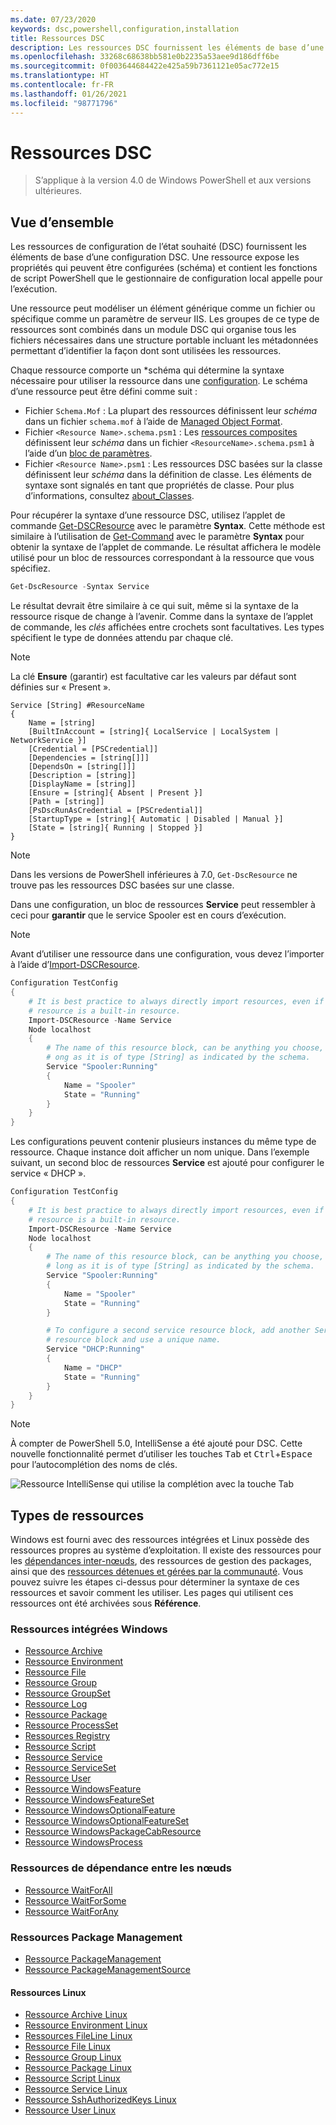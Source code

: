 ```yaml
---
ms.date: 07/23/2020
keywords: dsc,powershell,configuration,installation
title: Ressources DSC
description: Les ressources DSC fournissent les éléments de base d’une configuration DSC. Une ressource expose les propriétés qui peuvent être configurées (schéma) et contient les fonctions de script PowerShell utilisées par le Gestionnaire de configuration local (LCM) pour appliquer la configuration.
ms.openlocfilehash: 33268c68638bb581e0b2235a53aee9d186dff6be
ms.sourcegitcommit: 0f003644684422e425a59b7361121e05ac772e15
ms.translationtype: HT
ms.contentlocale: fr-FR
ms.lasthandoff: 01/26/2021
ms.locfileid: "98771796"
---
```

# <a name="dsc-resources"></a>Ressources DSC

> S’applique à la version 4.0 de Windows PowerShell et aux versions ultérieures.

## <a name="overview"></a>Vue d’ensemble

Les ressources de configuration de l’état souhaité (DSC) fournissent les éléments de base d’une configuration DSC. Une ressource expose les propriétés qui peuvent être configurées (schéma) et contient les fonctions de script PowerShell que le gestionnaire de configuration local appelle pour l’exécution.

Une ressource peut modéliser un élément générique comme un fichier ou spécifique comme un paramètre de serveur IIS. Les groupes de ce type de ressources sont combinés dans un module DSC qui organise tous les fichiers nécessaires dans une structure portable incluant les métadonnées permettant d’identifier la façon dont sont utilisées les ressources.

Chaque ressource comporte un *schéma qui détermine la syntaxe nécessaire pour utiliser la ressource dans une [configuration](../configurations/configurations.md). Le schéma d’une ressource peut être défini comme suit :

- Fichier `Schema.Mof` : La plupart des ressources définissent leur _schéma_ dans un fichier `schema.mof` à l’aide de [Managed Object Format](/windows/desktop/wmisdk/managed-object-format--mof-).
- Fichier `<Resource Name>.schema.psm1` : Les [ressources composites](../configurations/compositeConfigs.md) définissent leur _schéma_ dans un fichier `<ResourceName>.schema.psm1` à l’aide d’un [bloc de paramètres](/powershell/module/microsoft.powershell.core/about/about_functions#functions-with-parameters).
- Fichier `<Resource Name>.psm1` : Les ressources DSC basées sur la classe définissent leur _schéma_ dans la définition de classe. Les éléments de syntaxe sont signalés en tant que propriétés de classe. Pour plus d’informations, consultez [about_Classes](/powershell/module/psdesiredstateconfiguration/about/about_classes_and_dsc).

Pour récupérer la syntaxe d’une ressource DSC, utilisez l’applet de commande [Get-DSCResource](/powershell/module/PSDesiredStateConfiguration/Get-DscResource) avec le paramètre **Syntax**. Cette méthode est similaire à l’utilisation de [Get-Command](/powershell/module/microsoft.powershell.core/get-command) avec le paramètre **Syntax** pour obtenir la syntaxe de l’applet de commande. Le résultat affichera le modèle utilisé pour un bloc de ressources correspondant à la ressource que vous spécifiez.

```powershell
Get-DscResource -Syntax Service
```

Le résultat devrait être similaire à ce qui suit, même si la syntaxe de la ressource risque de change à l’avenir. Comme dans la syntaxe de l’applet de commande, les _clés_ affichées entre crochets sont facultatives. Les types spécifient le type de données attendu par chaque clé.

> [!NOTE]
> La clé **Ensure** (garantir) est facultative car les valeurs par défaut sont définies sur « Present ».

```output
Service [String] #ResourceName
{
    Name = [string]
    [BuiltInAccount = [string]{ LocalService | LocalSystem | NetworkService }]
    [Credential = [PSCredential]]
    [Dependencies = [string[]]]
    [DependsOn = [string[]]]
    [Description = [string]]
    [DisplayName = [string]]
    [Ensure = [string]{ Absent | Present }]
    [Path = [string]]
    [PsDscRunAsCredential = [PSCredential]]
    [StartupType = [string]{ Automatic | Disabled | Manual }]
    [State = [string]{ Running | Stopped }]
}
```

> [!NOTE]
> Dans les versions de PowerShell inférieures à 7.0, `Get-DscResource` ne trouve pas les ressources DSC basées sur une classe.

Dans une configuration, un bloc de ressources **Service** peut ressembler à ceci pour **garantir** que le service Spooler est en cours d’exécution.

> [!NOTE]
> Avant d’utiliser une ressource dans une configuration, vous devez l’importer à l’aide d’[Import-DSCResource](../configurations/import-dscresource.md).

```powershell
Configuration TestConfig
{
    # It is best practice to always directly import resources, even if the
    # resource is a built-in resource.
    Import-DSCResource -Name Service
    Node localhost
    {
        # The name of this resource block, can be anything you choose, as l
        # ong as it is of type [String] as indicated by the schema.
        Service "Spooler:Running"
        {
            Name = "Spooler"
            State = "Running"
        }
    }
}
```

Les configurations peuvent contenir plusieurs instances du même type de ressource. Chaque instance doit afficher un nom unique. Dans l’exemple suivant, un second bloc de ressources **Service** est ajouté pour configurer le service « DHCP ».

```powershell
Configuration TestConfig
{
    # It is best practice to always directly import resources, even if the
    # resource is a built-in resource.
    Import-DSCResource -Name Service
    Node localhost
    {
        # The name of this resource block, can be anything you choose, as
        # long as it is of type [String] as indicated by the schema.
        Service "Spooler:Running"
        {
            Name = "Spooler"
            State = "Running"
        }

        # To configure a second service resource block, add another Service
        # resource block and use a unique name.
        Service "DHCP:Running"
        {
            Name = "DHCP"
            State = "Running"
        }
    }
}
```

> [!NOTE]
> À compter de PowerShell 5.0, IntelliSense a été ajouté pour DSC. Cette nouvelle fonctionnalité permet d’utiliser les touches <kbd>Tab</kbd> et <kbd>Ctrl</kbd>+<kbd>Espace</kbd> pour l’autocomplétion des noms de clés.

![Ressource IntelliSense qui utilise la complétion avec la touche Tab](media/resources/resource-tabcompletion.png)

## <a name="types-of-resources"></a>Types de ressources

Windows est fourni avec des ressources intégrées et Linux possède des ressources propres au système d’exploitation. Il existe des ressources pour les [dépendances inter-nœuds](../configurations/crossNodeDependencies.md), des ressources de gestion des packages, ainsi que des [ressources détenues et gérées par la communauté](https://github.com/dsccommunity). Vous pouvez suivre les étapes ci-dessus pour déterminer la syntaxe de ces ressources et savoir comment les utiliser. Les pages qui utilisent ces ressources ont été archivées sous **Référence**.

### <a name="windows-built-in-resources"></a>Ressources intégrées Windows

- [Ressource Archive](../reference/resources/windows/archiveResource.md)
- [Ressource Environment](../reference/resources/windows/environmentResource.md)
- [Ressource File](../reference/resources/windows/fileResource.md)
- [Ressource Group](../reference/resources/windows/groupResource.md)
- [Ressource GroupSet](../reference/resources/windows/groupSetResource.md)
- [Ressource Log](../reference/resources/windows/logResource.md)
- [Ressource Package](../reference/resources/windows/packageResource.md)
- [Ressource ProcessSet](../reference/resources/windows/ProcessSetResource.md)
- [Ressources Registry](../reference/resources/windows/registryResource.md)
- [Ressource Script](../reference/resources/windows/scriptResource.md)
- [Ressource Service](../reference/resources/windows/serviceResource.md)
- [Ressource ServiceSet](../reference/resources/windows/serviceSetResource.md)
- [Ressource User](../reference/resources/windows/userResource.md)
- [Ressource WindowsFeature](../reference/resources/windows/windowsFeatureResource.md)
- [Ressource WindowsFeatureSet](../reference/resources/windows/windowsFeatureSetResource.md)
- [Ressource WindowsOptionalFeature](../reference/resources/windows/windowsOptionalFeatureResource.md)
- [Ressource WindowsOptionalFeatureSet](../reference/resources/windows/windowsOptionalFeatureSetResource.md)
- [Ressource WindowsPackageCabResource](../reference/resources/windows/windowsPackageCabResource.md)
- [Ressource WindowsProcess](../reference/resources/windows/windowsProcessResource.md)

### <a name="cross-node-dependency-resources"></a>Ressources de dépendance entre les nœuds

- [Ressource WaitForAll](../reference/resources/windows/waitForAllResource.md)
- [Ressource WaitForSome](../reference/resources/windows/waitForSomeResource.md)
- [Ressource WaitForAny](../reference/resources/windows/waitForAnyResource.md)

### <a name="package-management-resources"></a>Ressources Package Management

- [Ressource PackageManagement](../reference/resources/packagemanagement/PackageManagementDscResource.md)
- [Ressource PackageManagementSource](../reference/resources/packagemanagement/PackageManagementSourceDscResource.md)

#### <a name="linux-resources"></a>Ressources Linux

- [Ressource Archive Linux](../reference/resources/linux/lnxArchiveResource.md)
- [Ressource Environment Linux](../reference/resources/linux/lnxEnvironmentResource.md)
- [Ressources FileLine Linux](../reference/resources/linux/lnxFileLineResource.md)
- [Ressource File Linux](../reference/resources/linux/lnxFileResource.md)
- [Ressource Group Linux](../reference/resources/linux/lnxGroupResource.md)
- [Ressource Package Linux](../reference/resources/linux/lnxPackageResource.md)
- [Ressource Script Linux](../reference/resources/linux/lnxScriptResource.md)
- [Ressource Service Linux](../reference/resources/linux/lnxServiceResource.md)
- [Ressource SshAuthorizedKeys Linux](../reference/resources/linux/lnxSshAuthorizedKeysResource.md)
- [Ressource User Linux](../reference/resources/linux/lnxUserResource.md)
